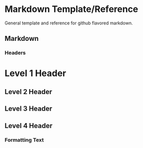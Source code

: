 <!-- ======================================== Document Start ======================================== -->

<!-- ============================== Intro Start ============================== -->

# Markdown Template/Reference

General template and reference for github flavored markdown.

<!-- ============================== Intro End ============================== -->

<!-- ============================== Markdown Start ============================== -->

## Markdown

<!-- ==================== Headers Start ==================== -->

### Headers

# Level 1 Header

## Level 2 Header

## Level 3 Header

## Level 4 Header

<!-- ==================== Headers End ==================== -->

<!-- ==================== Formatting Start ==================== -->

### Formatting Text

<!-- ==================== Formatting End ==================== -->

<!-- ==================== Quoting Start ==================== -->

<!-- ==================== Quoting End ==================== -->

<!-- ==================== Color Start ==================== -->

<!-- ==================== Color End ==================== -->


<!-- ============================== Section Start ============================== -->

<!-- ==================== Subsection Start ==================== -->



<!-- ==================== Subsection End ==================== -->

<!-- ============================== Section End ============================== -->

<!-- ======================================== Document End ======================================== -->
